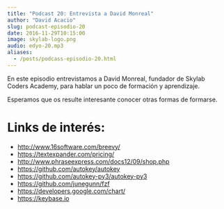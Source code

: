 ```yaml
---
title: "Podcast 20: Entrevista a David Monreal"
author: "David Acacio"
slug: podcast-episodio-20
date: 2016-11-29T10:15:00
image: skylab-logo.png
audio: edyo-20.mp3
aliases:
  - /posts/podcass-episodio-20.html
---
```


En este episodio entrevistamos a David Monreal, fundador de Skylab Coders Academy, para hablar un poco de formación y aprendizaje.

<!--more-->

Esperamos que os resulte interesante conocer otras formas de formarse.

# Links de interés:

* http://www.16software.com/breevy/
* https://textexpander.com/pricing/
* http://www.phraseexpress.com/docs12/09/shop.php 
* https://github.com/autokey/autokey
* https://github.com/autokey-py3/autokey-py3
* https://github.com/junegunn/fzf
* https://developers.google.com/chart/
* https://keybase.io
